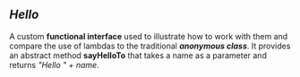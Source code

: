 ## _Hello_

A custom **functional interface** used to illustrate how to work with them and compare the use of lambdas to the traditional **_anonymous class_**. It provides an abstract method **sayHelloTo** that takes a name as a parameter and returns _"Hello " + name_.

